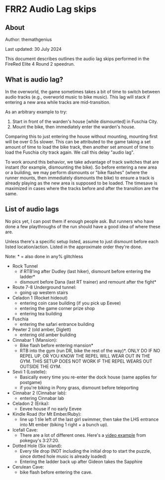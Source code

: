 # FRR2 Audio Lag skips

## About
Author: themathgenius

Last updated: 30 July 2024

This document describes outlines the audio lag skips performed in the FireRed Elite 4 Round 2 speedrun.

## What is audio lag?
In the overworld, the game sometimes takes a bit of time to switch between audio tracks (e.g., overworld music to bike music).
This lag will stack if entering a new area while tracks are mid-transition.

As an arbitrary example to try:
1. Start in front of the warden's house [while dismounted] in Fuschia City. 
1. Mount the bike, then immediately enter the warden's house.

Comparing this to just entering the house without mounting, mounting first will be over 0.5s slower.
This can be attributed to the game taking a set amount of time to load the bike track, then another set amount of time to load the Fuschia city track again.
We call this delay "audio lag".

To work around this behavior, we take advantage of track switches that are instant (for example, dismounting the bike).
So before entering a new area or a building, we may perform dismounts or "bike flashes" (where the runner mounts, then immediately
dismounts the bike) to ensure a track is already playing as the new area is supposed to be loaded.
The timesave is maximized in cases where the tracks before and after the transition are the same.

## List of audio lags
No pics yet, I can post them if enough people ask. But runners who have done a few playthroughs of the run should have a good idea of where these are.
 
Unless there's a specific setup listed, assume to just dismount before each listed location/action.
Listed in the approximate order they're done. 

Note: * = also done in any% glitchless
* Rock Tunnel
  * if RTB'ing after Dudley (last hiker), dismount before entering the ladder* 
  * dismount before Dana (last RT trainer) and remount after the fight*
* Route 7-8 Underground tunnel:
  * going up western stairs
* Celadon 1 (Rocket hideout)
  * entering coin case building (if you pick up Eevee)
  * entering the game corner prize shop
  * entering tea building
* Fuschia
  * entering the safari entrance building
* Pewter 2 (old amber, Diglett)
  * entering old amber building
* Cinnabar 1 (Mansion):
  * Bike flash before entering mansion*
  * RTB into the gym (run DR, bike the rest of the way)*. ONLY DO IF NO REPEL UP, OR YOU KNOW THE REPEL WILL WEAR OUT IN THE GYM. 
		THIS SETUP DOES NOT WORK IF THE REPEL WEARS OUT OUTSIDE THE GYM.
* Sevii 1 (Lostelle):
  * Basically every time you re-enter the dock house (same applies for postgame)
  * if you're biking in Pony grass, dismount before teleporting
* Cinnabar 2 (Cinnabar lab):
  * entering Cinnabar lab
* Celadon 2 (Erika):
  * Eevee house if no early Eevee
* Kindle Road (for Mt Ember/Ruby):
  * line up 1 tile left of the last girl swimmer, then take the LHS entrance into Mt ember (biking 1 right + a bunch up).
* Icefall Cave:
  * There are a lot of different ones. Here's a [video example](https://youtu.be/Jntyb2hIgs8?t=10677) from pokeguy's 3:27:20.
* Dotted Hole (Six island):
  * Every tile drop (NOT including the initial drop to start the puzzle, since dotted hole music is already loaded)
  * Entering the ladder back up after Gideon takes the Sapphire
* Cerulean Cave:
  * bike flash before entering the cave.
 
